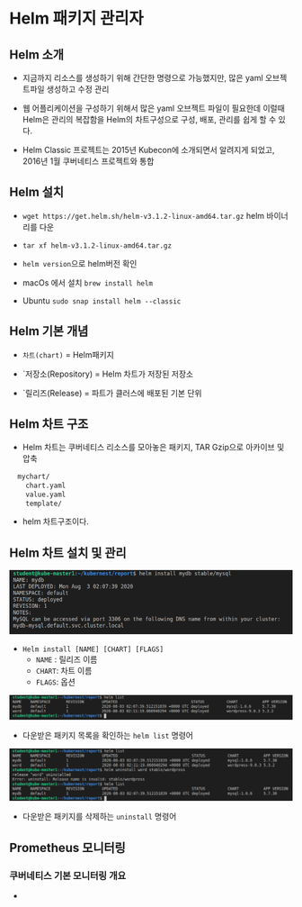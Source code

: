 # Helm 패키지 관리자
## Helm 소개
+ 지금까지 리소스를 생성하기 위해 간단한 명령으로 가능했지만, 많은 yaml 오브젝트파일 생성하고 수정 관리

+ 웹 어플리케이션을 구성하기 위해서 많은 yaml 오브젝트 파일이 필요한데 이럴때 Helm은 관리의 복잡함을 Helm의 차트구성으로 구성, 배포, 관리를 쉽게 할 수 있다.

+ Helm Classic 프로젝트는 2015년 Kubecon에 소개되면서 알려지게 되었고, 2016년 1월 쿠버네티스 프로젝트와 통합

## Helm 설치

+ `wget https://get.helm.sh/helm-v3.1.2-linux-amd64.tar.gz` helm 바이너리를 다운

+ `tar xf helm-v3.1.2-linux-amd64.tar.gz`

+ `helm version`으로 helm버전 확인

+ macOs 에서 설치 `brew install helm`

+ Ubuntu `sudo snap install helm --classic`

## Helm 기본 개념
+ `차트(chart)` = Helm패키지

+ `저장소(Repository) = Helm 차트가 저장된 저장소

+ `릴리즈(Release) = 파트가 클러스에 배포된 기본 단위

## Helm 차트 구조

+ Helm 차트는 쿠버네티스 리소스를 모아놓은 패키지, TAR Gzip으로 아카이브 및 압축
```
  mychart/
    chart.yaml
    value.yaml
    template/
```
+ helm 차트구조이다.

## Helm 차트 설치 및 관리

<img src="https://github.com/hyunseungbin9408/CCCR_experience/blob/master/png/Container_Kubernetes_Helm_install.png" alt="drawing" width="700"/>

+ `Helm install [NAME] [CHART] [FLAGS]`
  + `NAME` : 릴리즈 이름
  + `CHART`: 차트 이름
  + `FLAGS`: 옵션
  
<img src="https://github.com/hyunseungbin9408/CCCR_experience/blob/master/png/Container_Kubernetes_Helm_list.png" alt="drawing" width="700"/>

+ 다운받은 패키지 목록을 확인하는 `helm list` 명령어

<img src="https://github.com/hyunseungbin9408/CCCR_experience/blob/master/png/Container_Kubernetes_Helm_uninstall.png" alt="drawing" width="700"/>

+ 다운받은 패키지를 삭제하는 `uninstall` 명령어

## Prometheus 모니터링
### 쿠버네티스 기본 모니터링 개요
+ 

